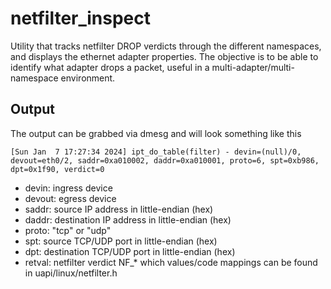 # netfilter_inspect

Utility that tracks netfilter DROP verdicts through the different namespaces, and displays the ethernet adapter properties. The objective is to be able to identify what adapter drops a packet, useful in a multi-adapter/multi-namespace environment.

## Output

The output can be grabbed via dmesg and will look something like this

```  
[Sun Jan  7 17:27:34 2024] ipt_do_table(filter) - devin=(null)/0, devout=eth0/2, saddr=0xa010002, daddr=0xa010001, proto=6, spt=0xb986, dpt=0x1f90, verdict=0
```

- devin: ingress device
- devout: egress device
- saddr: source IP address in little-endian (hex)
- daddr: destination IP address in little-endian (hex)
- proto: "tcp" or "udp"
- spt: source TCP/UDP port in little-endian (hex)
- dpt: destination TCP/UDP port in little-endian (hex)
- retval: netfilter verdict NF_* which values/code mappings can be found in uapi/linux/netfilter.h
